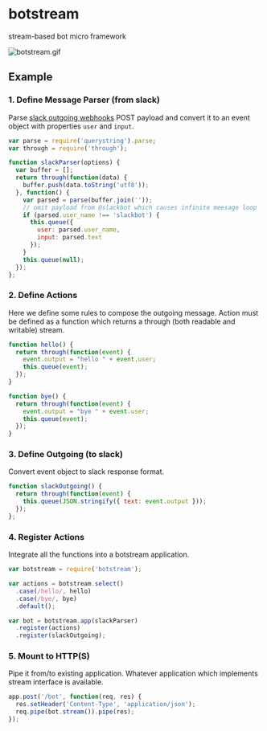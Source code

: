 # botstream

stream-based bot micro framework

![botstream.gif](https://cldup.com/gDtCRAqaNR.gif)

## Example

### 1. Define Message Parser (from slack)

Parse [slack outgoing webhooks](https://api.slack.com/outgoing-webhooks) POST payload and convert it to an event object with properties `user` and `input`.

```javascript
var parse = require('querystring').parse;
var through = require('through');

function slackParser(options) {
  var buffer = [];
  return through(function(data) {
    buffer.push(data.toString('utf8'));
  }, function() {
    var parsed = parse(buffer.join(''));
    // omit payload from @slackbot which causes infinite meesage loop
    if (parsed.user_name !== 'slackbot') {
      this.queue({
        user: parsed.user_name,
        input: parsed.text
      });
    }
    this.queue(null);
  });
};
```

### 2. Define Actions

Here we define some rules to compose the outgoing message. Action must be defined as a function which returns a through (both readable and writable) stream.

```javascript
function hello() {
  return through(function(event) {
    event.output = "hello " + event.user;
    this.queue(event);
  });
}

function bye() {
  return through(function(event) {
    event.output = "bye " + event.user;
    this.queue(event);
  });
}
```

### 3. Define Outgoing (to slack)

Convert event object to slack response format.

```javascript
function slackOutgoing() {
  return through(function(event) {
    this.queue(JSON.stringify({ text: event.output }));
  });
};
```

### 4. Register Actions

Integrate all the functions into a botstream application.

```javascript
var botstream = require('botstream');

var actions = botstream.select()
  .case(/hello/, hello)
  .case(/bye/, bye)
  .default();

var bot = botstream.app(slackParser)
  .register(actions)
  .register(slackOutgoing);
```

### 5. Mount to HTTP(S)

Pipe it from/to existing application. Whatever application which implements stream interface is available.

```javascript
app.post('/bot', function(req, res) {
  res.setHeader('Content-Type', 'application/json');
  req.pipe(bot.stream()).pipe(res);
});
```
